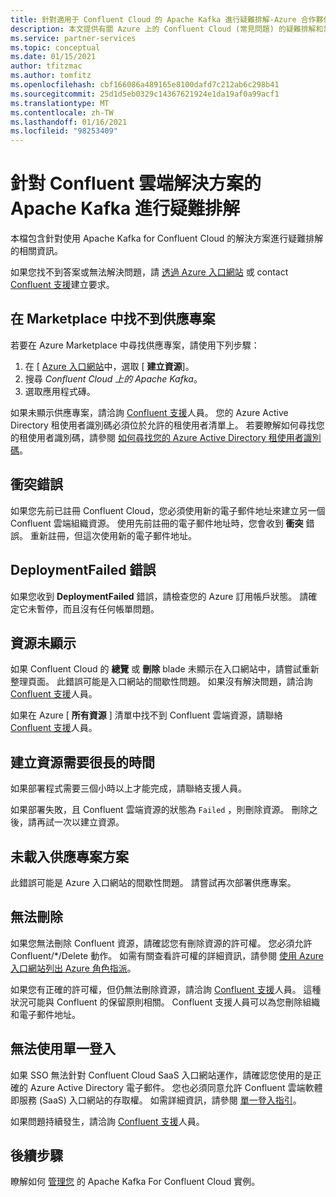 ```yaml
---
title: 針對適用于 Confluent Cloud 的 Apache Kafka 進行疑難排解-Azure 合作夥伴解決方案
description: 本文提供有關 Azure 上的 Confluent Cloud (常見問題) 的疑難排解和常見問題的資訊。
ms.service: partner-services
ms.topic: conceptual
ms.date: 01/15/2021
author: tfitzmac
ms.author: tomfitz
ms.openlocfilehash: cbf166086a489165e8100dafd7c212ab6c298b41
ms.sourcegitcommit: 25d1d5eb0329c14367621924e1da19af0a99acf1
ms.translationtype: MT
ms.contentlocale: zh-TW
ms.lasthandoff: 01/16/2021
ms.locfileid: "98253409"
---
```

# <a name="troubleshooting-apache-kafka-for-confluent-cloud-solutions"></a>針對 Confluent 雲端解決方案的 Apache Kafka 進行疑難排解

本檔包含針對使用 Apache Kafka for Confluent Cloud 的解決方案進行疑難排解的相關資訊。

如果您找不到答案或無法解決問題，請 [透過 Azure 入口網站](manage.md#get-support) 或 contact [Confluent 支援](https://support.confluent.io)建立要求。

## <a name="cant-find-offer-in-the-marketplace"></a>在 Marketplace 中找不到供應專案

若要在 Azure Marketplace 中尋找供應專案，請使用下列步驟：

1. 在 [ [Azure 入口網站](https://portal.azure.com)中，選取 [ **建立資源**]。
1. 搜尋 _Confluent Cloud 上的 Apache Kafka_。
1. 選取應用程式磚。

如果未顯示供應專案，請洽詢 [Confluent 支援](https://support.confluent.io)人員。 您的 Azure Active Directory 租使用者識別碼必須位於允許的租使用者清單上。 若要瞭解如何尋找您的租使用者識別碼，請參閱 [如何尋找您的 Azure Active Directory 租使用者識別碼](../../active-directory/fundamentals/active-directory-how-to-find-tenant.md)。

## <a name="conflict-error"></a>衝突錯誤

如果您先前已註冊 Confluent Cloud，您必須使用新的電子郵件地址來建立另一個 Confluent 雲端組織資源。 使用先前註冊的電子郵件地址時，您會收到 **衝突** 錯誤。 重新註冊，但這次使用新的電子郵件地址。

## <a name="deploymentfailed-error"></a>DeploymentFailed 錯誤

如果您收到 **DeploymentFailed** 錯誤，請檢查您的 Azure 訂用帳戶狀態。 請確定它未暫停，而且沒有任何帳單問題。

## <a name="resource-isnt-displayed"></a>資源未顯示

如果 Confluent Cloud 的 **總覽** 或 **刪除** blade 未顯示在入口網站中，請嘗試重新整理頁面。 此錯誤可能是入口網站的間歇性問題。 如果沒有解決問題，請洽詢 [Confluent 支援](https://support.confluent.io)人員。

如果在 Azure [ **所有資源** ] 清單中找不到 Confluent 雲端資源，請聯絡 [Confluent 支援](https://support.confluent.io)人員。

## <a name="resource-creation-takes-long-time"></a>建立資源需要很長的時間

如果部署程式需要三個小時以上才能完成，請聯絡支援人員。

如果部署失敗，且 Confluent 雲端資源的狀態為 `Failed` ，則刪除資源。 刪除之後，請再試一次以建立資源。

## <a name="offer-plan-doesnt-load"></a>未載入供應專案方案

此錯誤可能是 Azure 入口網站的間歇性問題。 請嘗試再次部署供應專案。

## <a name="unable-to-delete"></a>無法刪除 

如果您無法刪除 Confluent 資源，請確認您有刪除資源的許可權。 您必須允許 Confluent/*/Delete 動作。 如需有關查看許可權的詳細資訊，請參閱 [使用 Azure 入口網站列出 Azure 角色指派](../../role-based-access-control/role-assignments-list-portal.md)。

如果您有正確的許可權，但仍無法刪除資源，請洽詢 [Confluent 支援](https://support.confluent.io)人員。 這種狀況可能與 Confluent 的保留原則相關。 Confluent 支援人員可以為您刪除組織和電子郵件地址。

## <a name="unable-to-use-single-sign-on"></a>無法使用單一登入

如果 SSO 無法針對 Confluent Cloud SaaS 入口網站運作，請確認您使用的是正確的 Azure Active Directory 電子郵件。 您也必須同意允許 Confluent 雲端軟體即服務 (SaaS) 入口網站的存取權。 如需詳細資訊，請參閱 [單一登入指引](manage.md#single-sign-on)。

如果問題持續發生，請洽詢 [Confluent 支援](https://support.confluent.io)人員。

## <a name="next-steps"></a>後續步驟

瞭解如何 [管理您](manage.md) 的 Apache Kafka For Confluent Cloud 實例。
